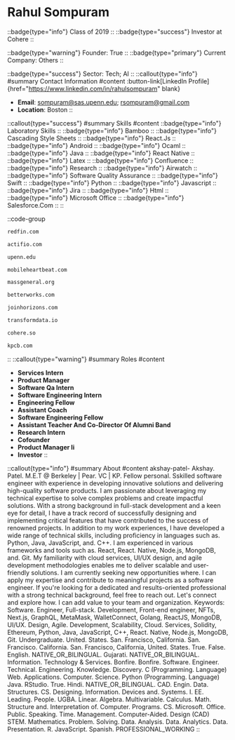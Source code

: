 # Rahul Sompuram
::badge{type="info"}
Class of 2019
::
::badge{type="success"}
Investor at Cohere
::

::badge{type="warning"}
Founder: True
::
::badge{type="primary"}
Current Company: Others
::

::badge{type="success"}
Sector: Tech; AI
::
::callout{type="info"}
#summary
Contact Information
#content
:button-link[LinkedIn Profile]{href="https://www.linkedin.com/in/rahulsompuram" blank}
- **Email**: sompuram@sas.upenn.edu; rsompuram@gmail.com
- **Location**: Boston
::

::callout{type="success"}
#summary
Skills
#content
::badge{type="info"}
Laboratory Skills
::
::badge{type="info"}
Bamboo
::
::badge{type="info"}
Cascading Style Sheets
::
::badge{type="info"}
React.Js
::
::badge{type="info"}
Android
::
::badge{type="info"}
Ocaml
::
::badge{type="info"}
Java
::
::badge{type="info"}
React Native
::
::badge{type="info"}
Latex
::
::badge{type="info"}
Confluence
::
::badge{type="info"}
Research
::
::badge{type="info"}
Airwatch
::
::badge{type="info"}
Software Quality Assurance
::
::badge{type="info"}
Swift
::
::badge{type="info"}
Python
::
::badge{type="info"}
Javascript
::
::badge{type="info"}
Jira
::
::badge{type="info"}
Html
::
::badge{type="info"}
Microsoft Office
::
::badge{type="info"}
Salesforce.Com
::
::

::code-group
```bash [Redfin]
redfin.com
```
```bash [Actifio]
actifio.com
```
```bash [University of Pennsylvania]
upenn.edu
```
```bash [Mobile Heartbeat]
mobileheartbeat.com
```
```bash [Massachusetts General Hospital]
massgeneral.org
```
```bash [Betterworks]
betterworks.com
```
```bash [Horizons]
joinhorizons.com
```
```bash [Transform]
transformdata.io
```
```bash [Cohere]
cohere.so
```
```bash [Kleiner Perkins Caufield & Byers]
kpcb.com
```
::
::callout{type="warning"}
#summary
Roles
#content
- **Services Intern**
- **Product Manager**
- **Software Qa Intern**
- **Software Engineering Intern**
- **Engineering Fellow**
- **Assistant Coach**
- **Software Engineering Fellow**
- **Assistant Teacher And Co-Director Of Alumni Band**
- **Research Intern**
- **Cofounder**
- **Product Manager Ii**
- **Investor**
::

::callout{type="info"}
#summary
About
#content
akshay-patel- Akshay. Patel. M.E.T @ Berkeley | Pear. VC | KP. Fellow personal. Sskilled software engineer with experience in developing innovative solutions and delivering high-quality software products. I am passionate about leveraging my technical expertise to solve complex problems and create impactful solutions. With a strong background in full-stack development and a keen eye for detail, I have a track record of successfully designing and implementing critical features that have contributed to the success of renowned projects. In addition to my work experiences, I have developed a wide range of technical skills, including proficiency in languages such as. Python, Java, JavaScript, and. C++. I am experienced in various frameworks and tools such as. React, React. Native, Node.js, MongoDB, and. Git. My familiarity with cloud services, UI/UX design, and agile development methodologies enables me to deliver scalable and user-friendly solutions. I am currently seeking new opportunities where. I can apply my expertise and contribute to meaningful projects as a software engineer. If you're looking for a dedicated and results-oriented professional with a strong technical background, feel free to reach out. Let's connect and explore how. I can add value to your team and organization. Keywords: Software. Engineer, Full-stack. Development, Front-end engineer, NFTs, Next.js, GraphQL, MetaMask, WalletConnect, Golang, ReactJS, MongoDB, UI/UX. Design, Agile. Development, Scalability, Cloud. Services, Solidity, Ethereum, Python, Java, JavaScript, C++, React. Native, Node.js, MongoDB, Git. Undergraduate. United. States. San. Francisco, California. San. Francisco. California. San. Francisco, California, United. States. True. False. English. NATIVE_OR_BILINGUAL. Gujarati. NATIVE_OR_BILINGUAL. Information. Technology & Services. Bonfire. Bonfire. Software. Engineer. Technical. Engineering. Knowledge. Discovery. C (Programming. Language) Web. Applications. Computer. Science. Python (Programming. Language) Java. RStudio. True. Hindi. NATIVE_OR_BILINGUAL. CAD. Engin. Data. Structures. CS. Designing. Information. Devices and. Systems. I. EE. Leading. People. UGBA. Linear. Algebra. Multivariable. Calculus. Math. Structure and. Interpretation of. Computer. Programs. CS. Microsoft. Office. Public. Speaking. Time. Management. Computer-Aided. Design (CAD) STEM. Mathematics. Problem. Solving. Data. Analysis. Data. Analytics. Data. Presentation. R. JavaScript. Spanish. PROFESSIONAL_WORKING
::

